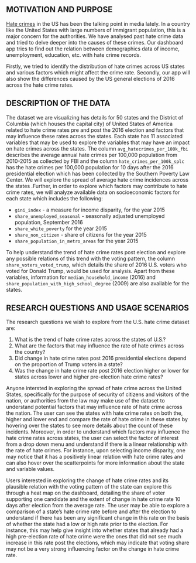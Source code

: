 ## MOTIVATION AND PURPOSE

[Hate crimes](https://en.wikipedia.org/wiki/Hate_crime) in the US has been the talking point in media lately. In a country like the United States with large numbers of immigrant population, this is a major concern for the authorities. We have analysed past hate crime data and tried to delve deeper into the causes of these crimes. Our dashboard app tries to find out the relation between demographics data of income, unemployment, education, etc. with hate crime records. 

Firstly, we tried to identify the distribution of hate crimes across US states and various factors which might affect the crime rate. Secondly, our app will also show the differences caused by the US general elections of 2016 
across the hate crime rates.


## DESCRIPTION OF THE DATA

The dataset we are visualizing has details for 50 states and the District of Columbia (which houses the capital city) of United States of America related to hate crime rates pre and post the 2016 election and factors that may influence these rates across the states. Each state has 11 associated variables that may be used to explore the variables that may have an impact on hate crimes across the states. The column `avg_hatecrimes_per_100k_fbi` describes the average annual hate crimes per 100,000 population from 2010-2015 as collected by FBI and the column `hate_crimes_per_100k_splc` has the hate crimes per 100,000 population for 10 days after the 2016 presidential election which has been collected by the Southern Poverty Law Center. We will explore the spread of average hate crime incidences across the states .Further, in order to explore which factors may contribute to hate crime rates, we will analyze available data on socioeconomic factors for each state which includes the following:

*	`gini_index` - a measure for income disparity, for the year 2015
*	`share_unemployed_seasonal` - seasonally adjusted unemployed population, September 2016
*	`share_white_poverty` for the year 2015
*	`share_non_citizen` - share of citizens for the year 2015
*	`share_population_in_metro_areas` for the year 2015

To help understand the trend of hate crime rates post election and explore any possible relations of this trend with the voting pattern, the column `share_voters_voted_trump`, which details the share of 2016 U.S. voters who voted for Donald Trump, would be used for analysis. Apart from these variables, information for `median_household_income` (2016) and `share_population_with_high_school_degree` (2009) are also available for the states.


## RESEARCH QUESTIONS AND USAGE SCENARIOS

The research questions we wish to explore from the U.S. hate crime dataset are:

1. What is the trend of hate crime rates across the states of U.S.?
2. What are the factors that may influence the rate of hate crimes across the country?
3. Did change in hate crime rates post 2016 presidential elections depend on the proportion of Trump voters in a state?
4. Was the change in hate crime rate post 2016 election higher or lower for states across lower and higher pre-election hate crime rates?

Anyone intersted in exploring the spread of hate crime across the United States, specifically for the purpose of security of citizens and visitors of the nation, or authorities from the law may make use of the dataset to understand potential factors that may influence rate of hate crime across the nation. The user can see the states with hate crime rates on both the, higher and lower end and compare the rate of hate crime in these states by hovering over the states to see more details about the count of these incidents. Moreover, in order to understand which factors may influence the hate crime rates across states, the user can select the factor of interest from a drop down menu and understand if there is a linear relationship with the rate of hate crimes. For instance, upon selecting income disparity, one may notice that it has a positively linear relation with hate crime rates and can also hover over the scatterpoints for more information about the state and variable values.

Users interested in exploring the change of hate crime rates and its plausible relation with the voting pattern of the state can explore this through a heat map on the dashboard, detailing the share of voter supporting one candidate and the extent of change in hate crime rate 10 days after election from the average rate. The user may be able to explore a comparison of a state’s hate crime rate before and after the election to understand if there has been any significant change in this rate on the basis of whether the state had a low or high rate prior to the election. For instance, this may help give insight into whether states that already had a high pre-election rate of hate crime were the ones that did not see much increase in this rate post the elections, which may indicate that voting share may not be a very strong influencing factor on the change in hate crime rate.
